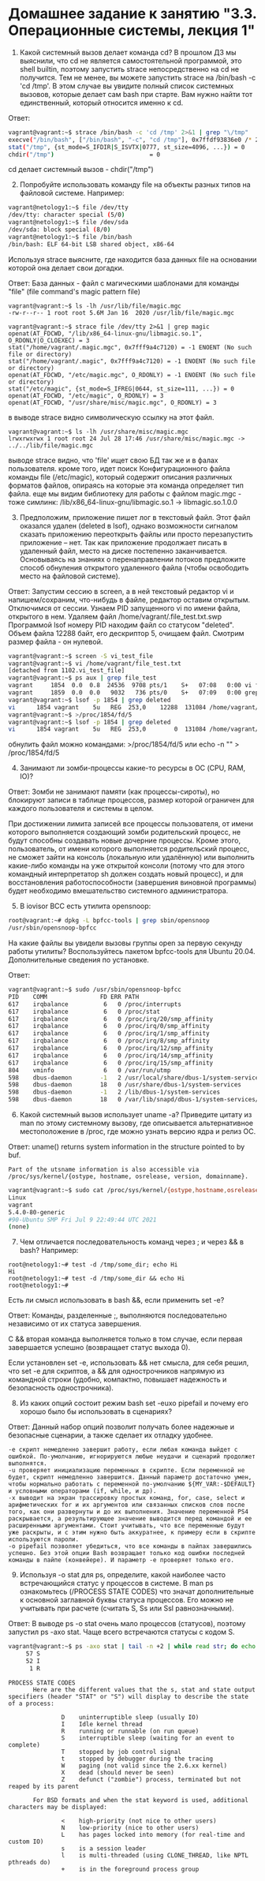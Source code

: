 # Домашнее задание к занятию "3.3. Операционные системы, лекция 1"

1. Какой системный вызов делает команда cd? В прошлом ДЗ мы выяснили, что cd не является самостоятельной программой, это shell builtin, поэтому запустить strace непосредственно на cd не получится. Тем не менее, вы можете запустить strace на /bin/bash -c 'cd /tmp'. В этом случае вы увидите полный список системных вызовов, которые делает сам bash при старте. Вам нужно найти тот единственный, который относится именно к cd.

Ответ:
```bash
vagrant@vagrant:~$ strace /bin/bash -c 'cd /tmp' 2>&1 | grep "\/tmp"
execve("/bin/bash", ["/bin/bash", "-c", "cd /tmp"], 0x7ffdf93836e0 /* 24 vars */) = 0
stat("/tmp", {st_mode=S_IFDIR|S_ISVTX|0777, st_size=4096, ...}) = 0
chdir("/tmp")                           = 0
```

cd делает системный вызов - chdir("/tmp") 


2. Попробуйте использовать команду file на объекты разных типов на файловой системе. Например:
```bash
vagrant@netology1:~$ file /dev/tty
/dev/tty: character special (5/0)
vagrant@netology1:~$ file /dev/sda
/dev/sda: block special (8/0)
vagrant@netology1:~$ file /bin/bash
/bin/bash: ELF 64-bit LSB shared object, x86-64
```
Используя strace выясните, где находится база данных file на основании которой она делает свои догадки.

Ответ:
База данных - файл с магическими шаблонами для команды "file" (file command's magic pattern file)
```shell
vagrant@vagrant:~$ ls -lh /usr/lib/file/magic.mgc
-rw-r--r-- 1 root root 5.6M Jan 16  2020 /usr/lib/file/magic.mgc
```

```shell
vagrant@vagrant:~$ strace file /dev/tty 2>&1 | grep magic
openat(AT_FDCWD, "/lib/x86_64-linux-gnu/libmagic.so.1", O_RDONLY|O_CLOEXEC) = 3
stat("/home/vagrant/.magic.mgc", 0x7fff9a4c7120) = -1 ENOENT (No such file or directory)
stat("/home/vagrant/.magic", 0x7fff9a4c7120) = -1 ENOENT (No such file or directory)
openat(AT_FDCWD, "/etc/magic.mgc", O_RDONLY) = -1 ENOENT (No such file or directory)
stat("/etc/magic", {st_mode=S_IFREG|0644, st_size=111, ...}) = 0
openat(AT_FDCWD, "/etc/magic", O_RDONLY) = 3
openat(AT_FDCWD, "/usr/share/misc/magic.mgc", O_RDONLY) = 3
```

в выводе strace видно символическую ссылку на этот файл.
```shell
vagrant@vagrant:~$ ls -lh /usr/share/misc/magic.mgc
lrwxrwxrwx 1 root root 24 Jul 28 17:46 /usr/share/misc/magic.mgc -> ../../lib/file/magic.mgc
```
выводе strace видно, что 'file' ищет свою БД так же и в фалах пользователя.
кроме того, идет поиск Конфигурационного файла команды file (/etc/magic), который содержит описания различных форматов файлов, опираясь на которые эта команда определяет тип файла.
еще мы видим библиотеку для работы с файлом magic.mgc - тоже симлинк: /lib/x86_64-linux-gnu/libmagic.so.1 -> libmagic.so.1.0.0


3. Предположим, приложение пишет лог в текстовый файл. Этот файл оказался удален (deleted в lsof), однако возможности сигналом сказать приложению переоткрыть файлы или просто перезапустить приложение – нет. Так как приложение продолжает писать в удаленный файл, место на диске постепенно заканчивается. Основываясь на знаниях о перенаправлении потоков предложите способ обнуления открытого удаленного файла (чтобы освободить место на файловой системе).

Ответ:
    Запустим сессию в screen, а в ней текстовый редактор vi  и напишем/сохраним, что-нибудь в файле, редактор оставим открытым. Отключимся от сессии. Узнаем PID запущенного vi по имени файла, открытого в нем. Удаляем файл /home/vagrant/.file_test.txt.swp Программой lsof номеру PID находим файл со статусом "deleted". Объем файла 12288 байт, его дескриптор 5, очищаем файл. Смотрим размер файла - он нулевой.  
```bash
vagrant@vagrant:~$ screen -S vi_test_file
vagrant@vagrant:~$ vi /home/vagrant/file_test.txt
[detached from 1102.vi_test_file]
vagrant@vagrant:~$ ps aux | grep file_test
vagrant     1854  0.0  0.8  24536  9708 pts/1    S+   07:08   0:00 vi file_test.txt
vagrant     1859  0.0  0.0   9032   736 pts/0    S+   07:09   0:00 grep --color=auto file_test
vagrant@vagrant:~$ lsof -p 1854 | grep deleted
vi      1854 vagrant    5u   REG  253,0    12288  131084 /home/vagrant/.file_test.txt.swp (deleted)
vagrant@vagrant:~$ >/proc/1854/fd/5 
vagrant@vagrant:~$ lsof -p 1854 | grep deleted
vi      1854 vagrant    5u   REG  253,0        0  131084 /home/vagrant/.file_test.txt.swp (deleted)
```
обнулить файл можно командами: >/proc/1854/fd/5 или echo -n "" > /proc/1854/fd/5

4. Занимают ли зомби-процессы какие-то ресурсы в ОС (CPU, RAM, IO)?

Ответ:
Зомби не занимают памяти (как процессы-сироты), но блокируют записи в таблице процессов, размер которой ограничен для каждого пользователя и системы в целом.

При достижении лимита записей все процессы пользователя, от имени которого выполняется создающий зомби родительский процесс, не будут способны создавать новые дочерние процессы. Кроме этого, пользователь, от имени которого выполняется родительский процесс, не сможет зайти на консоль (локальную или удалённую) или выполнить какие-либо команды на уже открытой консоли (потому что для этого командный интерпретатор sh должен создать новый процесс), и для восстановления работоспособности (завершения виновной программы) будет необходимо вмешательство системного администратора.


5. В iovisor BCC есть утилита opensnoop:

```bash
root@vagrant:~# dpkg -L bpfcc-tools | grep sbin/opensnoop
/usr/sbin/opensnoop-bpfcc
```

На какие файлы вы увидели вызовы группы open за первую секунду работы утилиты? Воспользуйтесь пакетом bpfcc-tools для Ubuntu 20.04. Дополнительные сведения по установке.

Ответ:
```bash
vagrant@vagrant:~$ sudo /usr/sbin/opensnoop-bpfcc 
PID    COMM               FD ERR PATH
617    irqbalance          6   0 /proc/interrupts
617    irqbalance          6   0 /proc/stat
617    irqbalance          6   0 /proc/irq/20/smp_affinity
617    irqbalance          6   0 /proc/irq/0/smp_affinity
617    irqbalance          6   0 /proc/irq/1/smp_affinity
617    irqbalance          6   0 /proc/irq/8/smp_affinity
617    irqbalance          6   0 /proc/irq/12/smp_affinity
617    irqbalance          6   0 /proc/irq/14/smp_affinity
617    irqbalance          6   0 /proc/irq/15/smp_affinity
804    vminfo              6   0 /var/run/utmp
598    dbus-daemon        -1   2 /usr/local/share/dbus-1/system-services
598    dbus-daemon        18   0 /usr/share/dbus-1/system-services
598    dbus-daemon        -1   2 /lib/dbus-1/system-services
598    dbus-daemon        18   0 /var/lib/snapd/dbus-1/system-services/
```

6. Какой системный вызов использует uname -a? Приведите цитату из man по этому системному вызову, где описывается альтернативное местоположение в /proc, где можно узнать версию ядра и релиз ОС.

Ответ: uname() returns system information in the structure pointed to by buf.

    Part of the utsname information is also accessible via /proc/sys/kernel/{ostype, hostname, osrelease, version, domainname}.
```bash
vagrant@vagrant:~$ sudo cat /proc/sys/kernel/{ostype,hostname,osrelease,version,domainname}
Linux
vagrant
5.4.0-80-generic
#90-Ubuntu SMP Fri Jul 9 22:49:44 UTC 2021
(none) 
```


7. Чем отличается последовательность команд через ; и через && в bash? Например:

```shell
root@netology1:~# test -d /tmp/some_dir; echo Hi
Hi
root@netology1:~# test -d /tmp/some_dir && echo Hi
root@netology1:~#
```

Есть ли смысл использовать в bash &&, если применить set -e?

Ответ: Команды, разделенные ;, выполняются последовательно независимо от их статуса завершения.

С && вторая команда выполняется только в том случае, если первая завершается успешно (возвращает статус выхода 0). 

Если установлен set -e, использовать && нет смысла, для себя решил, что set -e для скриптов, а && для однострочников напрямую из командной строки (удобно, компактно, повышает надежность и безопасность однострочника).

8. Из каких опций состоит режим bash set -euxo pipefail и почему его хорошо было бы использовать в сценариях?

Ответ: Данный набор опций позволит получать более надежные и безопасные сценарии, а также сделает их отладку удобнее.

    -e скрипт немедленно завершит работу, если любая команда выйдет с ошибкой. По-умолчанию, игнорируются любые неудачи и сценарий продолжет выполнятся.
    -u проверяет инициализацию переменных в скрипте. Если переменной не будет, скрипт немедленно завершится. Данный параметр достаточно умен, чтобы нормально работать с переменной по-умолчанию ${MY_VAR:-$DEFAULT} и условными операторами (if, while, и др).
    -x выводит на экран трассировку простых команд, for, case, select и арифметических for и их аргументов или связанных списков слов после того, как они развернуты и до их выполнения. Значение переменной PS4 раскрывается, а результирующее значение выводится перед командой и ее расширенными аргументами. Стоит учитывать, что все переменные будут уже раскрыты, и с этим нужно быть аккуратнее, к примеру если в скрипте используются пароли.
    -o pipefail позволяет убедиться, что все команды в пайпах завершились успешно. Без этой опции Bash возвращает только код ошибки последней команды в пайпе (конвейере). И параметр -e проверяет только его. 


9. Используя -o stat для ps, определите, какой наиболее часто встречающийся статус у процессов в системе. В man ps ознакомьтесь (/PROCESS STATE CODES) что значат дополнительные к основной заглавной буквы статуса процессов. Его можно не учитывать при расчете (считать S, Ss или Ssl равнозначными).

Ответ: В выводе ps -o stat очень мало процессов (статусов), поэтому запустил ps -axo stat. Чаще всего встречаются статусы с кодом S.
```bash
vagrant@vagrant:~$ ps -axo stat | tail -n +2 | while read str; do echo ${str:0:1}; done | sort | uniq -c | sort -n -k1 -r
     57 S
     52 I
      1 R
```

```shell
PROCESS STATE CODES
       Here are the different values that the s, stat and state output specifiers (header "STAT" or "S") will display to describe the state of a process:

               D    uninterruptible sleep (usually IO)
               I    Idle kernel thread
               R    running or runnable (on run queue)
               S    interruptible sleep (waiting for an event to complete)
               T    stopped by job control signal
               t    stopped by debugger during the tracing
               W    paging (not valid since the 2.6.xx kernel)
               X    dead (should never be seen)
               Z    defunct ("zombie") process, terminated but not reaped by its parent

       For BSD formats and when the stat keyword is used, additional characters may be displayed:

               <    high-priority (not nice to other users)
               N    low-priority (nice to other users)
               L    has pages locked into memory (for real-time and custom IO)
               s    is a session leader
               l    is multi-threaded (using CLONE_THREAD, like NPTL pthreads do)
               +    is in the foreground process group

```